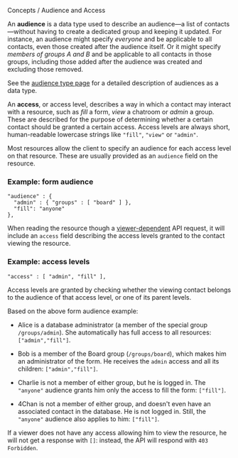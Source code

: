 Concepts / Audience and Access

An **audience** is a data type used to describe an audience—a list of contacts—without 
having to create a dedicated group and keeping it updated. For instance, an audience might specify
_everyone_ and be applicable to all contacts, even those created after the audience itself. Or it
might specify _members of groups A and B_ and be applicable to all contacts in those groups, 
including those added after the audience was created and excluding those removed. 

See the [audience type page](/docs/#/types/audience.js) for a detailed description of audiences as
a data type. 

An **access**, or access level, describes a way in which a contact may interact with a resource,
such as _fill_ a form, _view_ a chatroom or _admin_ a group. These are described for the purpose
of determining whether a certain contact should be granted a certain access. Access levels are 
always short, human-readable lowercase strings like `"fill"`, `"view"` or `"admin"`. 

Most resources allow the client to specify an audience for each access level on that resource. 
These are usually provided as an `audience` field on the resource. 

### Example: form audience
    "audience" : {
      "admin" : { "groups" : [ "board" ] },
      "fill": "anyone"
    },

When reading the resource though a [viewer-dependent](/docs/#/concept/viewer-dependent.md)
API request, it will include an `access` field describing the access levels granted to 
the contact viewing the resource. 

### Example: access levels
    "access" : [ "admin", "fill" ],

Access levels are granted by checking whether the viewing contact belongs to the audience
of that access level, or one of its parent levels. 

Based on the above form audience example:

 - Alice is a database administrator (a member of the special group `/groups/admin`).
   She automatically has full access to all resources: `["admin","fill"]`.

 - Bob is a member of the Board group (`/groups/board`), which makes him an administrator
   of the form. He receives the `admin` access and all its children: `["admin","fill"]`.

 - Charlie is not a member of either group, but he is logged in. The `"anyone"` audience
   grants him only the access to fill the form: `["fill"]`. 

 - 4Chan is not a member of either group, and doesn't even have an associated contact
   in the database. He is not logged in. Still, the `"anyone"` audience also applies to 
   him: `["fill"]`. 

If a viewer does not have any access allowing him to view the resource, he will not get
a response with `[]`: instead, the API will respond with `403 Forbidden`. 


